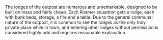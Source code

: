 The lodges of the outpost are numerous and unremarkable, designed to be built on mass and fairly cheap. Each Roamer squadron gets a lodge, each with bunk beds, storage, a fire and a table. Due to the general communal nature of the outpost, it is common to see the lodges as the only truly private place while in town, and entering other lodges without permission is considered highly odd and requires reasonable explanation.